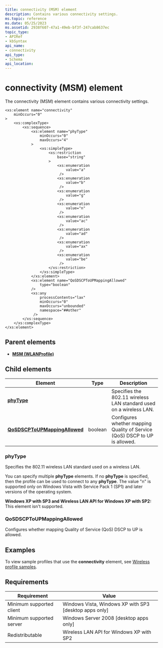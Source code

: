 ```yaml
---
title: connectivity (MSM) element
description: Contains various connectivity settings.
ms.topic: reference
ms.date: 05/25/2023
ms.assetid: 2938f607-47a1-49eb-bf3f-247cab8637ec
topic_type: 
- APIRef
- kbSyntax
api_name: 
- connectivity
api_type: 
- Schema
api_location: 
---
```


# connectivity (MSM) element

The connectivity (MSM) element contains various connectivity settings.

``` syntax
<xs:element name="connectivity"
    minOccurs="0"
>
    <xs:complexType>
        <xs:sequence>
            <xs:element name="phyType"
                minOccurs="0"
                maxOccurs="4"
            >
                <xs:simpleType>
                    <xs:restriction
                        base="string"
                    >
                        <xs:enumeration
                            value="a"
                         />
                        <xs:enumeration
                            value="b"
                         />
                        <xs:enumeration
                            value="g"
                         />
                        <xs:enumeration
                            value="n"
                         />
                        <xs:enumeration
                            value="ac"
                         />
                        <xs:enumeration
                            value="ad"
                         />
                        <xs:enumeration
                            value="ax"
                         />
                        <xs:enumeration
                            value="be"
                         />
                    </xs:restriction>
                </xs:simpleType>
            </xs:element>
            <xs:element name="QoSDSCPToUPMappingAllowed"
                type="boolean"
            />
            <xs:any
                processContents="lax"
                minOccurs="0"
                maxOccurs="unbounded"
                namespace="##other"
             />
        </xs:sequence>
    </xs:complexType>
</xs:element>
```

## Parent elements

* [**MSM (WLANProfile)**](wlan-profileschema-msm-wlanprofile-element.md)

## Child elements

| Element | Type | Description |
|-|-|-|
| [**phyType**](#phytype) | | Specifies the 802.11 wireless LAN standard used on a wireless LAN. |
| [**QoSDSCPToUPMappingAllowed**](#qosdscptoupmappingallowed) | boolean | Configures whether mapping Quality of Service (QoS) DSCP to UP is allowed. |

### phyType

Specifies the 802.11 wireless LAN standard used on a wireless LAN.

You can specify multiple **phyType** elements. If no **phyType** is specified, then the profile can be used to connect to any **phyType**. The value "n" is supported only on Windows Vista with Service Pack 1 (SP1) and later versions of the operating system.

**Windows XP with SP3 and Wireless LAN API for Windows XP with SP2:** This element isn't supported.

### QoSDSCPToUPMappingAllowed

Configures whether mapping Quality of Service (QoS) DSCP to UP is allowed.

## Examples

To view sample profiles that use the **connectivity** element, see [Wireless profile samples](wireless-profile-samples.md).

## Requirements

| Requirement | Value |
|-|-|
| Minimum supported client | Windows Vista, Windows XP with SP3 \[desktop apps only\] |
| Minimum supported server | Windows Server 2008 \[desktop apps only\] |
| Redistributable | Wireless LAN API for Windows XP with SP2 |
